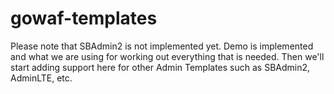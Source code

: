 # gowaf-templates
Please note that SBAdmin2 is not implemented yet. Demo is implemented and what we are using for working out everything that is needed. Then we'll start adding support here for other Admin Templates such as SBAdmin2, AdminLTE, etc.
